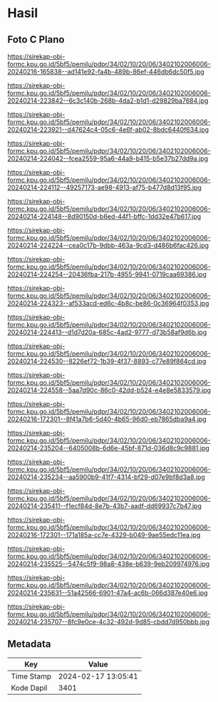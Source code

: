 # Hasil

## Foto C Plano

https://sirekap-obj-formc.kpu.go.id/5bf5/pemilu/pdpr/34/02/10/20/06/3402102006006-20240216-165838--ad141e92-fa4b-489b-86ef-446db6dc50f5.jpg

https://sirekap-obj-formc.kpu.go.id/5bf5/pemilu/pdpr/34/02/10/20/06/3402102006006-20240214-223842--6c3c140b-268b-4da2-b1d1-d29829ba7684.jpg

https://sirekap-obj-formc.kpu.go.id/5bf5/pemilu/pdpr/34/02/10/20/06/3402102006006-20240214-223921--d47624c4-05c6-4e6f-ab02-8bdc6440f634.jpg

https://sirekap-obj-formc.kpu.go.id/5bf5/pemilu/pdpr/34/02/10/20/06/3402102006006-20240214-224042--fcea2559-95a6-44a9-b415-b5e37b27dd9a.jpg

https://sirekap-obj-formc.kpu.go.id/5bf5/pemilu/pdpr/34/02/10/20/06/3402102006006-20240214-224112--49257173-ae98-4913-af75-b477d8d13f95.jpg

https://sirekap-obj-formc.kpu.go.id/5bf5/pemilu/pdpr/34/02/10/20/06/3402102006006-20240214-224148--8d90150d-b6ed-44f1-bffc-1dd32e47b617.jpg

https://sirekap-obj-formc.kpu.go.id/5bf5/pemilu/pdpr/34/02/10/20/06/3402102006006-20240214-224224--cea0c17b-9dbb-463a-9cd3-d486b6fac426.jpg

https://sirekap-obj-formc.kpu.go.id/5bf5/pemilu/pdpr/34/02/10/20/06/3402102006006-20240214-224254--20436fba-217b-4955-9941-0719caa69386.jpg

https://sirekap-obj-formc.kpu.go.id/5bf5/pemilu/pdpr/34/02/10/20/06/3402102006006-20240214-224323--af533acd-ed6c-4b8c-be86-0c36964f0353.jpg

https://sirekap-obj-formc.kpu.go.id/5bf5/pemilu/pdpr/34/02/10/20/06/3402102006006-20240214-224413--d1d7d20a-685c-4ad2-9777-d73b58af9d6b.jpg

https://sirekap-obj-formc.kpu.go.id/5bf5/pemilu/pdpr/34/02/10/20/06/3402102006006-20240214-224530--8226ef72-1b39-4f37-8893-c77e89f864cd.jpg

https://sirekap-obj-formc.kpu.go.id/5bf5/pemilu/pdpr/34/02/10/20/06/3402102006006-20240214-224558--5aa7d90c-86c0-42dd-b524-e4e8e5833579.jpg

https://sirekap-obj-formc.kpu.go.id/5bf5/pemilu/pdpr/34/02/10/20/06/3402102006006-20240216-172301--8f41a7b6-5d40-4b65-96d0-eb7865dba9a4.jpg

https://sirekap-obj-formc.kpu.go.id/5bf5/pemilu/pdpr/34/02/10/20/06/3402102006006-20240214-235204--6405008b-6d6e-45bf-871d-036d8c9c9881.jpg

https://sirekap-obj-formc.kpu.go.id/5bf5/pemilu/pdpr/34/02/10/20/06/3402102006006-20240214-235234--aa5900b9-41f7-4314-bf29-d07e9bf8d3a8.jpg

https://sirekap-obj-formc.kpu.go.id/5bf5/pemilu/pdpr/34/02/10/20/06/3402102006006-20240214-235411--f1ecf84d-8e7b-43b7-aadf-dd69937c7b47.jpg

https://sirekap-obj-formc.kpu.go.id/5bf5/pemilu/pdpr/34/02/10/20/06/3402102006006-20240216-172301--171a185a-cc7e-4329-b049-9ae55edc11ea.jpg

https://sirekap-obj-formc.kpu.go.id/5bf5/pemilu/pdpr/34/02/10/20/06/3402102006006-20240214-235525--5474c5f9-98a8-438e-b639-9eb209974976.jpg

https://sirekap-obj-formc.kpu.go.id/5bf5/pemilu/pdpr/34/02/10/20/06/3402102006006-20240214-235631--51a42566-6901-47a4-ac6b-066d387e40e6.jpg

https://sirekap-obj-formc.kpu.go.id/5bf5/pemilu/pdpr/34/02/10/20/06/3402102006006-20240214-235707--8fc9e0ce-4c32-492d-9d85-cbdd7d950bbb.jpg


## Metadata

| Key        | Value               |
| ---------- | ------------------- |
| Time Stamp | 2024-02-17 13:05:41 |
| Kode Dapil | 3401                |



